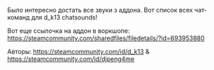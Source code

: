 Было интересно достать все звуки з аддона. Вот список всех чат-команд для d_k13 chatsounds!

Вот еще ссылочка на аддон в воркшопе: https://steamcommunity.com/sharedfiles/filedetails/?id=693953880

Авторы: https://steamcommunity.com/id/d_k13 & https://steamcommunity.com/id/djpeng4me
